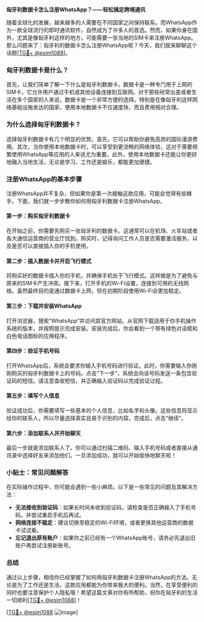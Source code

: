 **匈牙利数据卡怎么注册WhatsApp？——轻松搞定跨境通讯**

随着全球化的发展，越来越多的人需要在不同国家之间保持联系。而WhatsApp作为一款全球流行的即时通讯软件，自然成为了许多人的首选。然而，如果你身在国外，尤其是像匈牙利这样的地方，可能需要一张当地的SIM卡来注册WhatsApp。那么问题来了：匈牙利的数据卡怎么注册WhatsApp呢？今天，我们就来聊聊这个话题[[TG💪+ @esim1088](https://t.me/s/esim1088)]。

### 匈牙利数据卡是什么？

首先，让我们简单了解一下什么是匈牙利数据卡。数据卡是一种专门用于上网的SIM卡，它允许用户通过手机或其他设备连接到互联网。对于那些经常出差或者生活在多个国家的人来说，数据卡是一个非常方便的选择。特别是在像匈牙利这样网络基础设施发达的国家，使用本地数据卡不仅速度快，而且费用相对合理。

### 为什么选择匈牙利数据卡？

选择匈牙利数据卡有几个明显的优势。首先，它可以帮助你避免高昂的国际漫游费用。其次，当你使用本地数据卡时，可以享受到更流畅的网络体验，这对于需要频繁使用WhatsApp等应用的人来说尤为重要。此外，使用本地数据卡还能让你更好地融入当地生活，无论是学习、工作还是娱乐，都能更加便捷。

### 注册WhatsApp的基本步骤

注册WhatsApp并不复杂，但如果你是第一次接触这款应用，可能会觉得有些棘手。下面，我们就一步步教你如何用匈牙利数据卡注册WhatsApp。

#### 第一步：购买匈牙利数据卡

在开始之前，你需要先购买一张匈牙利的数据卡。这通常可以在机场、火车站或者各大通信运营商的营业厅找到。购买时，记得询问工作人员是否需要激活服务，以及是否可以直接插入你的手机使用。

#### 第二步：插入数据卡并开启飞行模式

将购买好的数据卡插入你的手机，并确保手机处于飞行模式。这样做是为了避免与原来的SIM卡产生冲突。接下来，打开手机的Wi-Fi设置，连接到可用的无线网络。虽然最终目的是通过数据卡上网，但在初期阶段使用Wi-Fi会更加稳定。

#### 第三步：下载并安装WhatsApp

打开浏览器，搜索“WhatsApp”并访问其官方网站。从官网下载适用于你手机操作系统的版本，并按照提示完成安装。安装完成后，你会看到一个带有绿色对话框和白色电话图标的应用程序。

#### 第四步：验证手机号码

打开WhatsApp后，系统会要求你输入手机号码进行验证。此时，你需要输入你刚刚购买的匈牙利数据卡上的号码。点击“下一步”，系统会向该号码发送一条包含验证码的短信。请注意查收短信，并正确输入验证码以完成验证过程。

#### 第五步：填写个人信息

验证成功后，你需要填写一些基本的个人信息，比如名字和头像。这些信息将显示给你的联系人，所以尽量选择真实且易于识别的内容。完成后，点击“继续”。

#### 第六步：添加联系人并开始聊天

最后一步就是添加联系人了。你可以通过扫描二维码、输入手机号码或者直接从通讯录中选择好友来添加他们。一旦添加成功，就可以开始愉快地聊天啦！

### 小贴士：常见问题解答

在实际操作过程中，你可能会遇到一些小麻烦。以下是一些常见的问题及其解决方法：

- **无法接收到验证码**：如果长时间未收到验证码，请检查是否正确输入了手机号码，并尝试重启手机后再试。
- **网络连接不稳定**：建议切换至稳定的Wi-Fi环境，或者更换其他运营商的数据卡试试看。
- **忘记退出原有账户**：如果你之前已经有一个WhatsApp账号，请务必先退出旧账户再尝试注册新账号。

### 总结

通过以上步骤，相信你已经掌握了如何用匈牙利数据卡注册WhatsApp的方法。无论是为了工作还是生活，这款应用都能为你带来极大的便利。当然，在享受便利的同时也要注意保护个人隐私哦！希望这篇文章对你有所帮助，祝你在匈牙利的生活一切顺利[[TG💪+ @esim1088](https://t.me/s/esim1088)]！

[[TG💪+ @esim1088](https://t.me/s/esim1088) ![Image](https://i.postimg.cc/4NQfJmqS/Snipaste-2025-05-13-00-14-12.png)]